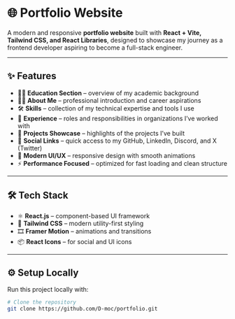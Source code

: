 # 🌐 Portfolio Website  

A modern and responsive **portfolio website** built with **React + Vite, Tailwind CSS, and React Libraries**, designed to showcase my journey as a frontend developer aspiring to become a full-stack engineer.  

---

## ✨ Features  

- 👨‍🎓 **Education Section** – overview of my academic background  
- 👨‍💻 **About Me** – professional introduction and career aspirations  
- 🛠️ **Skills** – collection of my technical expertise and tools I use  
- 💼 **Experience** – roles and responsibilities in organizations I’ve worked with  
- 📂 **Projects Showcase** – highlights of the projects I’ve built  
- 🔗 **Social Links** – quick access to my GitHub, LinkedIn, Discord, and X (Twitter)  
- 🎨 **Modern UI/UX** – responsive design with smooth animations  
- ⚡ **Performance Focused** – optimized for fast loading and clean structure  

---

## 🛠️ Tech Stack  

- ⚛️ **React.js** – component-based UI framework  
- 🎨 **Tailwind CSS** – modern utility-first styling  
- 🎞️ **Framer Motion** – animations and transitions  
- 📦 **React Icons** – for social and UI icons  

---

## ⚙️ Setup Locally 

Run this project locally with:  

```bash
# Clone the repository
git clone https://github.com/D-moc/portfolio.git


